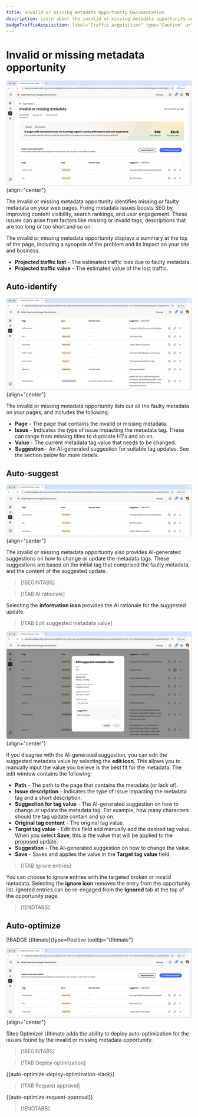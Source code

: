 ```yaml
---
title: Invalid or missing metadata Opportunity Documentation
description: Learn about the invalid or missing metadata opportunity and how to use it to improve traffic acquisition.
badgeTrafficAcquisition: label="Traffic acquisition" type="Caution" url="../../opportunity-types/traffic-acquisition.md" tooltip="Traffic acquisition"
---
```


# Invalid or missing metadata opportunity

![Invalid or missing metadata opportunity](./assets/missing-or-invalid-metadata/hero.png){align="center"}

The invalid or missing metadata opportunity identifies missing or faulty metadata on your web pages. Fixing metadata issues boosts SEO by improving content visibility, search rankings, and user engagement. These issues can arise from factors like missing or invalid tags, descriptions that are too long or too short and so on.

The invalid or missing metadata opportunity displays a summary at the top of the page, including a synopsis of the problem and its impact on your site and business.

* **Projected traffic lost** - The estimated traffic loss due to faulty metadata.
* **Projected traffic value** - The estimated value of the lost traffic.

## Auto-identify

![Auto-identify invalid or missing metadata](./assets/missing-or-invalid-metadata/auto-identify.png){align="center"}

The invalid or missing metadata opportunity lists out all the faulty metadata on your pages, and includes the following:

* **Page** - The page that contains the invalid or missing metadata.
* **Issue** - Indicates the type of issue impacting the metadata tag. These can range from missing titles to duplicate H1's and so on.
* **Value** - The current metadata tag value that needs to be changed.
* **Suggestion** - An AI-generated suggestion for suitable tag updates. See the section below for more details.

## Auto-suggest

![Auto-suggest invalid or missing metadata](./assets/missing-or-invalid-metadata/auto-suggest.png){align="center"}

The invalid or missing metadata opportunity also provides AI-generated suggestions on how to change or update the metadata tags. These suggestions are based on the initial tag that comprised the faulty metadata, and the content of the suggested update.

>[!BEGINTABS]

>[!TAB AI rationale]

Selecting the **information icon** provides the AI rationale for the suggested update.

>[!TAB  Edit suggested metadata value]

![Edit suggested invalid or missing metadata](./assets/missing-or-invalid-metadata/edit-suggested-metadata-value.png){align="center"}

If you disagree with the AI-generated suggestion, you can edit the suggested metadata value by selecting the **edit icon**. This allows you to manually input the value you believe is the best fit for the metadata. The edit window contains the following:

* **Path** - The path to the page that contains the metadata (or lack of).
* **Issue description** - Indicates the type of issue impacting the metadata tag and a short description.
* **Suggestion for tag value** - The AI-generated suggestion on how to change or update the metadata tag. For example, how many characters should the tag update contain and so on.
* **Original tag content** - The original tag value.
* **Target tag value** - Edit this field and manually add the desired tag value. When you select **Save**, this is the value that will be applied to the proposed update.
* **Suggestion** - The AI-generated suggestion on how to change the value.
* **Save** - Saves and applies the value in the **Target tag value** field.

>[!TAB Ignore entries]

You can choose to ignore entries with the targeted broken or invalid metadata. Selecting the **ignore icon** removes the entry from the opportunity list. Ignored entries can be re-engaged from the **Ignored** tab at the top of the opportunity page.

>[!ENDTABS]

## Auto-optimize

[!BADGE Ultimate]{type=Positive tooltip="Ultimate"}

![Auto-optimize suggested invalid or missing metadata](./assets/missing-or-invalid-metadata/auto-optimize.png){align="center"}

Sites Optimizer Ultimate adds the ability to deploy auto-optimization for the issues found by the invalid or missing metadata opportunity. <!--- TBD-need more in-depth and opportunity specific information here. What does the auto-optimization do?-->

>[!BEGINTABS]

>[!TAB Deploy optimization]

{{auto-optimize-deploy-optimization-slack}}

>[!TAB Request approval]

{{auto-optimize-request-approval}}

>[!ENDTABS]
